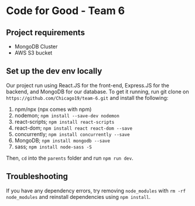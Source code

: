 # Code for Good - Team 6

## Project requirements
- MongoDB Cluster
- AWS S3 bucket

## Set up the dev env locally

Our project run using React.JS for the front-end, Express.JS for the backend, and MongoDB for our database. To get it running, run git clone on `https://github.com/Chicago19/team-6.git` and install the following:

1. npm/npx (npx comes with npm)
2. nodemon; `npm install --save-dev nodemon`
3. react-scripts; `npm install react-scripts`
4. react-dom; `npm install react react-dom --save`
4. concurrently; `npm install concurrently --save`
5. MongoDB; `npm install mongodb --save`
6. sass; `npm install node-sass -S`

Then, `cd` into the `parents` folder and run `npm run dev`.

## Troubleshooting

If you have any dependency errors, try removing `node_modules` with `rm -rf node_modules` and reinstall dependencies using `npm install`.
